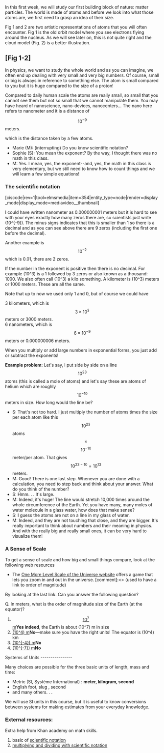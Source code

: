 In this first week, we will study our first building block of nature: matter particles. The world is made of atoms and before we look into what those atoms are, we first need to grasp an idea of their size.

Fig 1 and 2 are two artistic representations of atoms that you will often encounter. Fig 1 is the old orbit model where you see electrons flying around the nucleus. As we will see later on, this is not quite right and the cloud model (Fig. 2) is a better illustration.

[Fig 1-2]
------------------

In physics, we want to study the whole world and as you can imagine, we often end up dealing with very small and very big numbers. Of course, small or big is always in reference to something else. The atom is small compared to you but it is huge compared to the size of a proton!

Compared to daily human scale the atoms are really small, so small that you cannot see them but not so small that we cannot manipulate them. You may have heard of nanoscience, nano-devices, nanocenters... The nano here refers to nanometer and it is a distance of

$$10^{-9}$$ meters.  
  
which is the distance taken by a few atoms.

- Marie (M): (interrupting) Do you know scientific notation?
- Sophie (S): You mean the exponent? By the way, I thought there was no math in this class.
- M: Yes. I mean, yes, the exponent--and, yes, the math in this class is very elementary, but we still need to know how to count things and we will learn a few simple equations!

### <span style="line-height: 20.3999996185303px;">The scientific notation</span>

[ciscode|rev=1|tool=elmsmedia|item=354|entity_type=node|render=display_mode|display_mode=mediavideo__thumbnail]

I could have written nanometer as 0.000000001 meters but it is hard to see with your eyes exactly how many zeros there are, so scientists just write \(10^{-9}\). The minus signs indicates that this is smaller than 1 so there is a decimal and as you can see above there are 9 zeros (including the first one before the decimal).

Another example is $$10^{-2}$$ which is 0.01, there are 2 zeros.

If the number in the exponent is positive then there is no decimal. For example \(10^3\) is a 1 followed by 3 zeros or also known as a thousand: 1000. We also often call \(10^3\) a kilo something. A kilometer is \(10^3\) meters or 1000 meters. These are all the same.

Note that up to now we used only 1 and 0, but of course we could have

3 kilometers, which is $$3 \times 10^3$$ meters or 3000 meters.  
6 nanometers, which is $$6 \times 10^{-9}$$ meters or 0.000000006 meters.

When you multiply or add large numbers in exponential forms, you just add or subtract the exponents!

**Example problem:** Let's say, I put side by side on a line $$10^{23}$$ atoms (this is called a mole of atoms) and let's say these are atoms of helium which are roughly $$10^{-10}$$ meters in size. How long would the line be?

- S: That's not too hard. I just multiply the number of atoms times the size per each atom like this $$10^{23}$$ atoms $$\times$$ $$10^{−10}$$ meter/per atom. That gives $$10^{23−10}=10^{13}$$ meters.
- M: Good! There is one last step. Whenever you are done with a calculation, you need to step back and think about your answer. What do you think of the number?
- S: Hmm. . . It's large.
- M: Indeed, it's huge! The line would stretch 10,000 times around the whole circumference of the Earth. Yet you have many, many moles of water molecule in a glass water, how does that make sense?
- S: I guess the atoms are not on a line in my glass of water.
- M: Indeed, and they are not touching that close, and they are bigger. It's really important to think about numbers and their meaning in physics. And with the really big and really small ones, it can be very hard to visualize them!

### A Sense of Scale

To get a sense of scale and how big and small things compare, look at the following web resources

- The [One More Level Scale of the Universe website](http://www.onemorelevel.com/game/scale_of_the_universe_2012) offers a game that lets you zoom in and out in the universe.
[comment]:<> (used to have a link to order of magnitude)

By looking at the last link. Can you answer the following question?

<div class="question">Q. In meters, what is the order of magnitude size of the Earth (at the equator)?

1. [$$10^7$$ m](# "10 to the fifth power")**Yes indeed**, the Earth is about \(10^7\) m in size
2. [\(10^4\) m](# "10 to the seventh power")**No**—make sure you have the right units! The equator is \(10^4\) km
3. [\(10^{-4}\) m](# "10 to the minus fifth power")**No**
4. [\(10^{-7}\) m](# "10 to the minus seventh power")**No**

</div>Systems of Units
----------------

Many choices are possible for the three basic units of length, mass and time:

- Metric (SI, Système International) : **meter, kilogram, second**
- English foot, slug , second
- and many others. . .

We will use SI units in this course, but it is useful to know conversions between systems for making estimates from your everyday knowledge.

### External resources:

Extra help from Khan academy on math skills.

1. basic of [scientific notation](http://youtu.be/i6lfVUp5RW8)
2. [multiplying and dividing with scientific notation](http://youtu.be/497oIjqRPco)